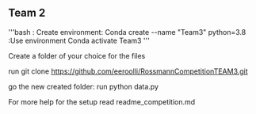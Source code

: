 ## Team 2


'''bash
: Create environment: 
Conda create --name "Team3" python=3.8
:Use environment
Conda activate Team3
'''

Create a folder of your choice for the files

run
git clone https://github.com/eeroolli/RossmannCompetitionTEAM3.git

go the new created folder:
run python data.py

For more help for the setup read readme_competition.md